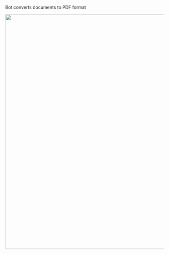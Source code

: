 Bot converts documents to PDF format

<img heigth="586" width="745" src="https://user-images.githubusercontent.com/34972940/216845307-515b74b0-5858-4dfb-9f59-4ee2486efe93.PNG" />
